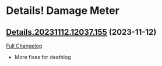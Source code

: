 # Details! Damage Meter

## [Details.20231112.12037.155](https://github.com/Tercioo/Details-Damage-Meter/tree/Details.20231112.12037.155) (2023-11-12)
[Full Changelog](https://github.com/Tercioo/Details-Damage-Meter/compare/Details.20231112.12036.155...Details.20231112.12037.155) 

- More fixes for deathlog  
